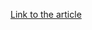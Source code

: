 [Link to the article](https://news.sophos.com/en-us/2021/02/16/conti-ransomware-evasive-by-nature/)

